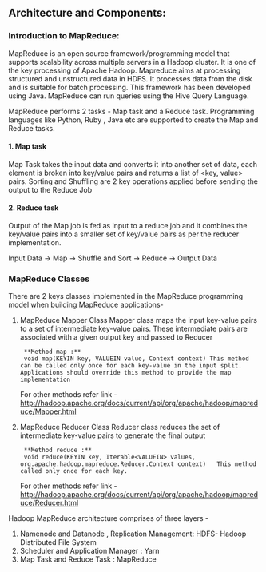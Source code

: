 ## Architecture and Components:

### Introduction to MapReduce:
MapReduce is an open source framework/programming model that supports scalability across multiple servers in a Hadoop cluster. It is one of the key processing of Apache Hadoop. Mapreduce aims at processing structured and unstructured data in HDFS. It processes data from the disk and is suitable for batch processing. This framework has been developed using Java. MapReduce can run queries using the Hive Query Language.


MapReduce performs 2 tasks - Map task and a Reduce task. Programming languages like Python, Ruby , Java etc are supported to create the Map and Reduce tasks. 
       
#### 1. Map task 
Map Task takes the input data and converts it into another set of data, each element is broken into key/value pairs and returns a list of <key, value> pairs. Sorting and Shuffling are 2 key operations applied before sending the output to the Reduce Job

#### 2. Reduce task  
Output of the Map job is fed as input to a reduce job and it combines the key/value pairs into a smaller set of key/value pairs as per the reducer implementation.


Input Data -> Map -> Shuffle and Sort -> Reduce -> Output Data

### MapReduce Classes

There are 2 keys classes implemented in the MapReduce programming model when building MapReduce applications- 
    
1. MapReduce Mapper Class
    Mapper class maps the input key-value pairs to a set of intermediate key-value pairs. These intermediate pairs are associated with a given output key and passed to Reducer
        
        **Method map :** 
        void map(KEYIN key, VALUEIN value, Context context)	This method can be called only once for each key-value in the input split.  Applications should override this method to provide the map implementation
        
    For other methods refer link - http://hadoop.apache.org/docs/current/api/org/apache/hadoop/mapreduce/Mapper.html

2. MapReduce Reducer Class 
    Reducer class reduces the set of intermediate key-value pairs to generate the final output
        
        **Method reduce :**
        void reduce(KEYIN key, Iterable<VALUEIN> values, org.apache.hadoop.mapreduce.Reducer.Context context) 	This method called only once for each key.
        
    For other methods refer link - http://hadoop.apache.org/docs/current/api/org/apache/hadoop/mapreduce/Reducer.html


Hadoop MapReduce architecture comprises of three layers - 

1. Namenode and Datanode , Replication Management: HDFS- Hadoop Distributed File System
2. Scheduler and Application Manager : Yarn    
3. Map Task and Reduce Task : MapReduce

